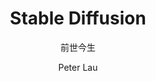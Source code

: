---
title: "Stable Diffusion"
subtitle: "前世今生"
layout: post
author: "Peter Lau"
published: false
header-style: text
tags:
  - Computer science
  - LLM
  - StableDiffusion
---